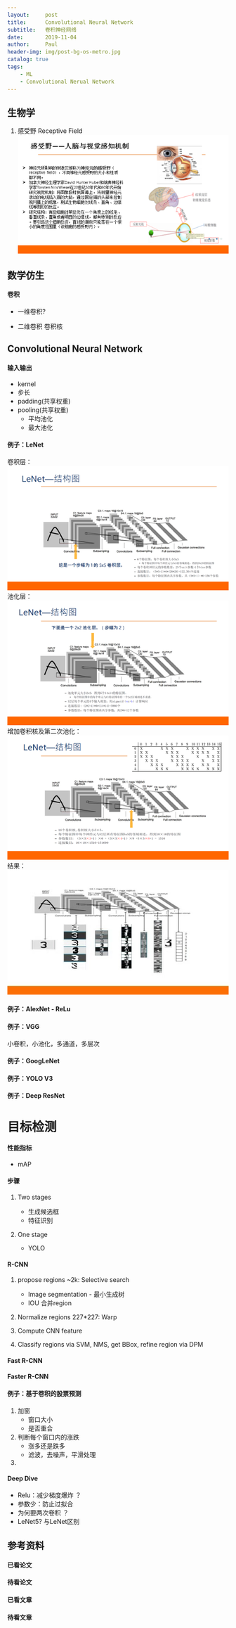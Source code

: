 ```yaml
---
layout:     post
title:      Convolutional Neural Network
subtitle:   卷积神经网络
date:       2019-11-04
author:     Paul
header-img: img/post-bg-os-metro.jpg
catalog: true
tags:
    - ML
    - Convolutional Nerual Network
---
```

## 生物学

1. 感受野 Receptive Field
![LeNet](/img/post-cnn-receptive-field.jpg)

## 数学仿生
#### 卷积
- 一维卷积?
  
- 二维卷积 卷积核

## Convolutional Neural Network
#### 输入输出
- kernel
- 步长
- padding(共享权重)
- pooling(共享权重)
  - 平均池化
  - 最大池化

#### 例子：LeNet
卷积层：
![LeNet](/img/post-cnn-lenet.jpg)
池化层：
![LeNet](/img/post-cnn-lenet-2.jpg)
增加卷积核及第二次池化：
![LeNet](/img/post-cnn-lenet-3.jpg)
结果：
![LeNet](/img/post-cnn-lenet-result.jpg)

#### 例子：AlexNet - ReLu


#### 例子：VGG

小卷积，小池化，多通道，多层次

#### 例子：GoogLeNet

#### 例子：YOLO V3

#### 例子：Deep ResNet

# 目标检测

#### 性能指标

- mAP

#### 步骤 

1. Two stages
   - 生成候选框
   - 特征识别

2. One stage
   - YOLO 

#### R-CNN

1. propose regions ~2k: Selective search
   
   - Image segmentation - 最小生成树
   - IOU 合并region

2. Normalize regions 227*227: Warp
3. Compute CNN feature
4. Classify regions via SVM, NMS, get BBox, refine region via DPM


#### Fast R-CNN

#### Faster R-CNN 

#### 例子：基于卷积的股票预测

1. 加窗
   - 窗口大小
   - 是否重合
2. 判断每个窗口内的涨跌
   - 涨多还是跌多
   - 滤波，去噪声，平滑处理 
3. 

#### Deep Dive
- Relu：减少梯度爆炸 ？
- 参数少：防止过拟合
- 为何要两次卷积 ？
- LeNet5? 与LeNet区别

## 参考资料

#### 已看论文

#### 待看论文

#### 已看文章

#### 待看文章

